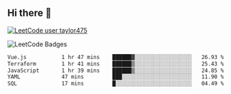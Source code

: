 ## Hi there 👋

[![LeetCode user taylor475](https://img.shields.io/badge/dynamic/json?style=for-the-badge&labelColor=black&color=%23ffa116&label=Solved&query=solvedOverTotal&url=https%3A%2F%2Fleetcode-badge.vercel.app%2Fapi%2Fusers%2Ftaylor475&logo=leetcode&logoColor=yellow)](https://leetcode.com/taylor475/)

<img src="https://leetcode-badge-showcase.vercel.app/api?username=taylor475" alt="LeetCode Badges" />

<!--START_SECTION:waka-->

```txt
Vue.js           1 hr 47 mins    ██████▓░░░░░░░░░░░░░░░░░░   26.93 %
Terraform        1 hr 41 mins    ██████▒░░░░░░░░░░░░░░░░░░   25.43 %
JavaScript       1 hr 39 mins    ██████▒░░░░░░░░░░░░░░░░░░   24.85 %
YAML             47 mins         ███░░░░░░░░░░░░░░░░░░░░░░   11.90 %
SQL              17 mins         █░░░░░░░░░░░░░░░░░░░░░░░░   04.49 %
```

<!--END_SECTION:waka-->

<!--
**taylor475/taylor475** is a _special_ repository because its `README.md` (this file) appears on your GitHub profile.
